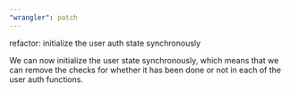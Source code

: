 ```yaml
---
"wrangler": patch
---
```


refactor: initialize the user auth state synchronously

We can now initialize the user state synchronously, which means that
we can remove the checks for whether it has been done or not in each
of the user auth functions.
